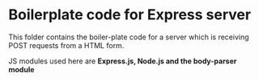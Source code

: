 # Boilerplate code for Express server

This folder contains the boiler-plate code for a server which is receiving POST requests from a HTML form.

JS modules used here are <strong>Express.js, Node.js and the body-parser module</strong>
